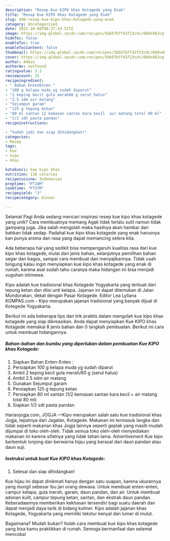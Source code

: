 ```yaml
---
description: "Resep Kue KIPO khas Kotagede yang Enak"
title: "Resep Kue KIPO khas Kotagede yang Enak"
slug: 490-resep-kue-kipo-khas-kotagede-yang-enak
category: Uncategorized
date: 2022-10-08T08:37:14.517Z
image: https://img-global.cpcdn.com/recipes/5bb5fbff42f23cdc/680x482cq70/kue-kipo-khas-kotagede-foto-resep-utama.jpg
hideToc: false
enableToc: true
enableTocContent: false
thumbnail: https://img-global.cpcdn.com/recipes/5bb5fbff42f23cdc/680x482cq70/kue-kipo-khas-kotagede-foto-resep-utama.jpg
cover: https://img-global.cpcdn.com/recipes/5bb5fbff42f23cdc/680x482cq70/kue-kipo-khas-kotagede-foto-resep-utama.jpg
author: Admin
authorAv: notfound
ratingvalue: 3.3
reviewcount: 15
recipeingredient:
- " Bahan EntenEnten "
- "100 g kelapa muda yg sudah diparut"
- "2 keping kecil gula merah60 g serut halus"
- "2.5 sdm air matang"
- "Sejumput garam"
- "125 g tepung ketan"
- "80 ml santan 12 kemasan santan kara kecil  air matang total 80 ml"
- "1/2 sdt pasta pandan"
recipeinstructions:

- "Sudah jadi dan siap dihidangkan!"
categories:
- Resep
tags:
- kue
- kipo
- khas

katakunci: kue kipo khas 
nutrition: 118 calories
recipecuisine: Indonesian
preptime: "PT10M"
cooktime: "PT37M"
recipeyield: "3"
recipecategory: Dinner

---
```



Selamat Pagi Anda sedang mencari inspirasi resep kue kipo khas kotagede yang unik? Cara membuatnya memang Agak tidak terlalu sulit namun tidak gampang juga. Jika salah mengolah maka hasilnya akan hambar dan bahkan tidak sedap. Padahal kue kipo khas kotagede yang enak harusnya kan punya aroma dan rasa yang dapat memancing selera kita.


Ada beberapa hal yang sedikit bisa mempengaruhi kualitas rasa dari kue kipo khas kotagede, mulai dari jenis bahan, selanjutnya pemilihan bahan segar dan bagus, sampai cara membuat dan menyajikannya. Tidak usah bingung kalau ingin menyiapkan kue kipo khas kotagede yang enak di rumah, karena asal sudah tahu caranya maka hidangan ini bisa menjadi suguhan istimewa.

Kipo adalah kue tradisional khas Kotagede Yogyakarta yang terbuat dari tepung ketan dan diisi unti kelapa. Jajanan ini dapat ditemukan di Jalan Mondorakan, dekat dengan Pasar Kotagede. Editor Lea Lyliana KOMPAS.com - Kipo merupakan jajanan tradisional yang banyak dijual di Kotegede Yogyakarta.


Berikut ini ada beberapa tips dan trik praktis dalam mengolah kue kipo khas kotagede yang siap dikreasikan. Anda dapat menyiapkan Kue KIPO khas Kotagede memakai 8 jenis bahan dan 0 langkah pembuatan. Berikut ini cara untuk membuat hidangannya.

<!--inarticleads1-->

##### Bahan-bahan dan bumbu yang diperlukan dalam pembuatan Kue KIPO khas Kotagede:

1. Siapkan  Bahan Enten-Enten :
1. Persiapkan 100 g kelapa muda yg sudah diparut
1. Ambil 2 keping kecil gula merah/60 g (serut halus)
1. Ambil 2.5 sdm air matang
1. Gunakan Sejumput garam
1. Persiapkan 125 g tepung ketan
1. Persiapkan 80 ml santan (1/2 kemasan santan kara kecil + air matang total 80 ml)
1. Siapkan 1/2 sdt pasta pandan


Harianjogja.com, JOGJA —Kipo merupakan salah satu kue tradisional khas Jogja, tepatnya dari Jagalan, Kotagede. Makanan ini termasuk langka dan tidak seperti makanan khas Jogja lainnya seperti geplak yang masih mudah dijumpai di toko oleh-oleh. Tidak semua toko oleh-oleh menyediakan makanan ini karena sifatnya yang tidak tahan lama. Advertisement Kue kipo berbentuk lonjong dan berwarna hijau yang berasal dari daun pandan atau daun suji. 

<!--inarticleads2-->

##### Instruksi untuk buat Kue KIPO khas Kotagede:


1. Selesai dan siap dihidangkan!

Kue hijau ini dapat dinikmati hanya dengan satu suapan, karena ukurannya yang mungil sebesar ibu jari orang dewasa. Untuk membuat enten-enten, campur kelapa, gula merah, garam, daun pandan, dan air. Untuk membuat adonan kulit, campur tepung ketan, santan, dan ekstrak daun pandan. Keberadaannya memberikan kekhasan tersendiri bagi suatu daerah dan dapat menjadi daya tarik di bidang kuliner. Kipo adalah jajanan khas Kotagede, Yogyakarta yang memiliki tekstur kenyal dan lumer di mulut. 

Bagaimana? Mudah bukan? Itulah cara membuat kue kipo khas kotagede yang bisa kamu praktikkan di rumah. Semoga bermanfaat dan selamat mencoba!
